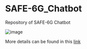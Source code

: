 # SAFE-6G_Chatbot
Repository of SAFE-6G Chatbot

![image](https://github.com/user-attachments/assets/a045aae1-70a0-4f29-b5c2-328e04be5690)


More details can be found in this [link](https://telefonicacorp.sharepoint.com/:p:/r/sites/SAFE-6G-SNS-2023.TMELA/Shared%20Documents/WP3/3.%20Tasks/%CE%A43.5/SAFE-6G_NCSRD_WP3_Chatbot.pptx?d=w299bf271ebd9473690ed9b85a9de2576&csf=1&web=1&e=VN2UjE)
